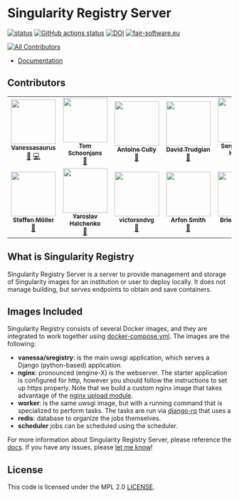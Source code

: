 # Singularity Registry Server

[![status](https://joss.theoj.org/papers/050362b7e7691d2a5d0ebed8251bc01e/status.svg)](http://joss.theoj.org/papers/050362b7e7691d2a5d0ebed8251bc01e)
[![GitHub actions status](https://github.com/singularityhub/sregistry/workflows/sregistry-ci/badge.svg?branch=master)](https://github.com/singularityhub/sregistry/actions?query=branch%3Amaster+workflow%3Asregistry-ci)
[![DOI](https://zenodo.org/badge/DOI/10.5281/zenodo.1012531.svg)](https://doi.org/10.5281/zenodo.1012531)
[![fair-software.eu](https://img.shields.io/badge/fair--software.eu-%E2%97%8F%20%20%E2%97%8F%20%20%E2%97%8B%20%20%E2%97%8F%20%20%E2%97%8B-orange)](https://fair-software.eu)

<!-- ALL-CONTRIBUTORS-BADGE:START - Do not remove or modify this section -->
[![All Contributors](https://img.shields.io/badge/all_contributors-14-orange.svg?style=flat-square)](#contributors-)
<!-- ALL-CONTRIBUTORS-BADGE:END -->

- [Documentation](https://singularityhub.github.io/sregistry)

## Contributors

<!-- ALL-CONTRIBUTORS-LIST:START - Do not remove or modify this section -->
<!-- prettier-ignore-start -->
<!-- markdownlint-disable -->
<table>
  <tr>
    <td align="center"><a href="https://vsoch.github.io"><img src="https://avatars0.githubusercontent.com/u/814322?v=4?s=100" width="100px;" alt=""/><br /><sub><b>Vanessasaurus</b></sub></a><br /><a href="https://github.com/singularityhub/sregistry/commits?author=vsoch" title="Documentation">📖</a> <a href="https://github.com/singularityhub/sregistry/commits?author=vsoch" title="Code">💻</a></td>
    <td align="center"><a href="tschoonj.github.io"><img src="https://avatars0.githubusercontent.com/u/65736?v=4?s=100" width="100px;" alt=""/><br /><sub><b>Tom Schoonjans</b></sub></a><br /><a href="https://github.com/singularityhub/sregistry/commits?author=tschoonj" title="Documentation">📖</a></td>
    <td align="center"><a href="antoinecully.com"><img src="https://avatars3.githubusercontent.com/u/6448924?v=4?s=100" width="100px;" alt=""/><br /><sub><b>Antoine Cully</b></sub></a><br /><a href="https://github.com/singularityhub/sregistry/commits?author=Aneoshun" title="Documentation">📖</a></td>
    <td align="center"><a href="https://dctrud.sdf.org"><img src="https://avatars1.githubusercontent.com/u/4522799?v=4?s=100" width="100px;" alt=""/><br /><sub><b>David Trudgian</b></sub></a><br /><a href="https://github.com/singularityhub/sregistry/commits?author=dctrud" title="Documentation">📖</a></td>
    <td align="center"><a href="https://github.com/serlophug"><img src="https://avatars3.githubusercontent.com/u/20574493?v=4?s=100" width="100px;" alt=""/><br /><sub><b>Sergio López Huguet</b></sub></a><br /><a href="https://github.com/singularityhub/sregistry/commits?author=serlophug" title="Documentation">📖</a></td>
    <td align="center"><a href="https://github.com/jbd"><img src="https://avatars2.githubusercontent.com/u/169483?v=4?s=100" width="100px;" alt=""/><br /><sub><b>jbd</b></sub></a><br /><a href="https://github.com/singularityhub/sregistry/commits?author=jbd" title="Documentation">📖</a></td>
    <td align="center"><a href="http://alex.hirzel.us/"><img src="https://avatars3.githubusercontent.com/u/324152?v=4?s=100" width="100px;" alt=""/><br /><sub><b>Alex Hirzel</b></sub></a><br /><a href="https://github.com/singularityhub/sregistry/commits?author=alhirzel" title="Documentation">📖</a></td>
  </tr>
  <tr>
    <td align="center"><a href="http://tangiblecomputationalbiology.blogspot.com"><img src="https://avatars0.githubusercontent.com/u/207407?v=4?s=100" width="100px;" alt=""/><br /><sub><b>Steffen Möller</b></sub></a><br /><a href="https://github.com/singularityhub/sregistry/commits?author=smoe" title="Documentation">📖</a></td>
    <td align="center"><a href="www.onerussian.com"><img src="https://avatars3.githubusercontent.com/u/39889?v=4?s=100" width="100px;" alt=""/><br /><sub><b>Yaroslav Halchenko</b></sub></a><br /><a href="https://github.com/singularityhub/sregistry/commits?author=yarikoptic" title="Documentation">📖</a></td>
    <td align="center"><a href="http://sourceforge.net/u/victorsndvg/profile/"><img src="https://avatars3.githubusercontent.com/u/6474985?v=4?s=100" width="100px;" alt=""/><br /><sub><b>victorsndvg</b></sub></a><br /><a href="https://github.com/singularityhub/sregistry/commits?author=victorsndvg" title="Documentation">📖</a></td>
    <td align="center"><a href="arfon.org"><img src="https://avatars1.githubusercontent.com/u/4483?v=4?s=100" width="100px;" alt=""/><br /><sub><b>Arfon Smith</b></sub></a><br /><a href="https://github.com/singularityhub/sregistry/commits?author=arfon" title="Documentation">📖</a></td>
    <td align="center"><a href="https://ransomwareroundup.com"><img src="https://avatars3.githubusercontent.com/u/9367754?v=4?s=100" width="100px;" alt=""/><br /><sub><b>Brie Carranza</b></sub></a><br /><a href="https://github.com/singularityhub/sregistry/commits?author=bbbbbrie" title="Documentation">📖</a></td>
    <td align="center"><a href="https://orcid.org/0000-0002-6178-3585"><img src="https://avatars1.githubusercontent.com/u/145659?v=4?s=100" width="100px;" alt=""/><br /><sub><b>Dan Fornika</b></sub></a><br /><a href="https://github.com/singularityhub/sregistry/commits?author=dfornika" title="Documentation">📖</a></td>
    <td align="center"><a href="https://github.com/RonaldEnsing"><img src="https://avatars2.githubusercontent.com/u/8299064?v=4?s=100" width="100px;" alt=""/><br /><sub><b>Ronald Ensing</b></sub></a><br /><a href="https://github.com/singularityhub/sregistry/commits?author=RonaldEnsing" title="Documentation">📖</a></td>
  </tr>
</table>

<!-- markdownlint-enable -->
<!-- prettier-ignore-end -->
<!-- ALL-CONTRIBUTORS-LIST:END -->


## What is Singularity Registry
Singularity Registry Server is a server to provide management and storage of 
Singularity images for an institution or user to deploy locally. 
It does not manage building, but serves endpoints to obtain and save containers. 

## Images Included
Singularity Registry consists of several Docker images, and they are integrated 
to work together using [docker-compose.yml](docker-compose.yml). 
The images are the following:

 - **vanessa/sregistry**: is the main uwsgi application, which serves a Django (python-based) application.
 - **nginx**: pronounced (engine-X) is the webserver. The starter application is configured for http, however you should follow the instructions to set up https properly. Note that we build a custom nginx image that takes advantage of the [nginx upload module](https://www.nginx.com/resources/wiki/modules/upload/).
 - **worker**: is the same uwsgi image, but with a running command that is specialized to perform tasks. The tasks are run via [django-rq](https://github.com/rq/django-rq) that uses a
 - **redis**: database to organize the jobs themselves.
 - **scheduler** jobs can be scheduled using the scheduler.

For more information about Singularity Registry Server, please reference the 
[docs](https://singularityhub.github.io/sregistry). If you have any issues, 
please [let me know](https://github.com/singularityhub/sregistry/issues)!

## License

This code is licensed under the MPL 2.0 [LICENSE](LICENSE).
